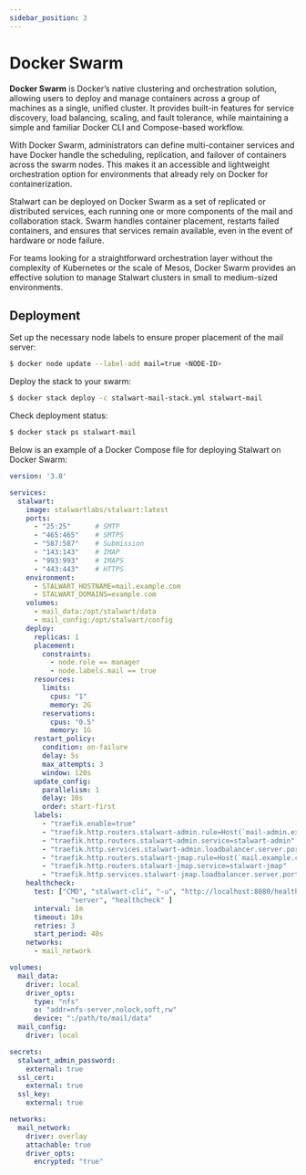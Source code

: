 ```yaml
---
sidebar_position: 3
---
```


# Docker Swarm

**Docker Swarm** is Docker’s native clustering and orchestration solution, allowing users to deploy and manage containers across a group of machines as a single, unified cluster. It provides built-in features for service discovery, load balancing, scaling, and fault tolerance, while maintaining a simple and familiar Docker CLI and Compose-based workflow.

With Docker Swarm, administrators can define multi-container services and have Docker handle the scheduling, replication, and failover of containers across the swarm nodes. This makes it an accessible and lightweight orchestration option for environments that already rely on Docker for containerization.

Stalwart can be deployed on Docker Swarm as a set of replicated or distributed services, each running one or more components of the mail and collaboration stack. Swarm handles container placement, restarts failed containers, and ensures that services remain available, even in the event of hardware or node failure.

For teams looking for a straightforward orchestration layer without the complexity of Kubernetes or the scale of Mesos, Docker Swarm provides an effective solution to manage Stalwart clusters in small to medium-sized environments.

## Deployment

Set up the necessary node labels to ensure proper placement of the mail server:

```bash
$ docker node update --label-add mail=true <NODE-ID>
```

Deploy the stack to your swarm:

```bash
$ docker stack deploy -c stalwart-mail-stack.yml stalwart-mail
```

Check deployment status:

```bash
$ docker stack ps stalwart-mail
```

Below is an example of a Docker Compose file for deploying Stalwart on Docker Swarm:

```yaml
version: '3.8'

services:
  stalwart:
    image: stalwartlabs/stalwart:latest
    ports:
      - "25:25"      # SMTP
      - "465:465"    # SMTPS
      - "587:587"    # Submission
      - "143:143"    # IMAP
      - "993:993"    # IMAPS
      - "443:443"    # HTTPS
    environment:
      - STALWART_HOSTNAME=mail.example.com
      - STALWART_DOMAINS=example.com
    volumes:
      - mail_data:/opt/stalwart/data
      - mail_config:/opt/stalwart/config
    deploy:
      replicas: 1
      placement:
        constraints:
          - node.role == manager
          - node.labels.mail == true
      resources:
        limits:
          cpus: "1"
          memory: 2G
        reservations:
          cpus: "0.5"
          memory: 1G
      restart_policy:
        condition: on-failure
        delay: 5s
        max_attempts: 3
        window: 120s
      update_config:
        parallelism: 1
        delay: 10s
        order: start-first
      labels:
        - "traefik.enable=true"
        - "traefik.http.routers.stalwart-admin.rule=Host(`mail-admin.example.com`)"
        - "traefik.http.routers.stalwart-admin.service=stalwart-admin"
        - "traefik.http.services.stalwart-admin.loadbalancer.server.port=8080"
        - "traefik.http.routers.stalwart-jmap.rule=Host(`mail.example.com`) && PathPrefix(`/jmap`)"
        - "traefik.http.routers.stalwart-jmap.service=stalwart-jmap"
        - "traefik.http.services.stalwart-jmap.loadbalancer.server.port=8000"
    healthcheck:
      test: ["CMD", "stalwart-cli", "-u", "http://localhost:8080/health", "-a",
               "server", "healthcheck" ]
      interval: 1m
      timeout: 10s
      retries: 3
      start_period: 40s
    networks:
      - mail_network

volumes:
  mail_data:
    driver: local
    driver_opts:
      type: "nfs"
      o: "addr=nfs-server,nolock,soft,rw"
      device: ":/path/to/mail/data"
  mail_config:
    driver: local

secrets:
  stalwart_admin_password:
    external: true
  ssl_cert:
    external: true
  ssl_key:
    external: true

networks:
  mail_network:
    driver: overlay
    attachable: true
    driver_opts:
      encrypted: "true"
```
